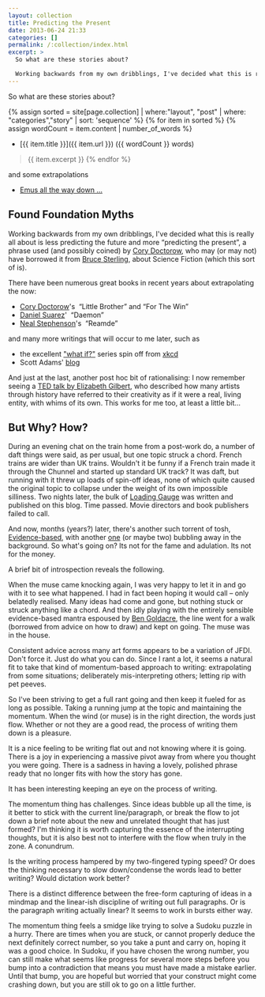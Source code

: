 ```yaml
---
layout: collection
title: Predicting the Present
date: 2013-06-24 21:33
categories: []
permalink: /:collection/index.html
excerpt: >
  So what are these stories about?

  Working backwards from my own dribblings, I've decided what this is really all about is less predicting the future and more “predicting the present”, a phrase used (and possibly coined) by [Cory Doctorow](http://www.slate.com/articles/podcasts/future_tense/2013/05/cory_doctorow_joins_tim_wu_for_the_slate_podcast_stranger_than_fiction.html), who may (or may not) have borrowed it from [Bruce Sterling](http://en.wikipedia.org/wiki/Bruce_Sterling), about Science Fiction (which this sort of is).
---
```

So what are these stories about?

{% assign sorted = site[page.collection] | where:"layout", "post" | where: "categories","story" | sort: 'sequence' %}
{% for item in sorted %}
  {% assign wordCount = item.content | number_of_words %}
* [{{ item.title }}]({{ item.url }}) ({{ wordCount }} words)
> {{ item.excerpt }}
{% endfor %}

and some extrapolations

* [Emus all the way down ...](/emus_all_the_way_down)

## Found Foundation Myths

Working backwards from my own dribblings, I've decided what this is really all about is less predicting the future and more “predicting the present”, a phrase used (and possibly coined) by [Cory Doctorow](http://www.slate.com/articles/podcasts/future_tense/2013/05/cory_doctorow_joins_tim_wu_for_the_slate_podcast_stranger_than_fiction.html), who may (or may not) have borrowed it from [Bruce Sterling](http://en.wikipedia.org/wiki/Bruce_Sterling), about Science Fiction (which this sort of is).

There have been numerous great books in recent years about extrapolating the now:

* [Cory Doctorow](http://craphound.com/?cat=5)'s  “Little Brother” and “For The Win”
* [Daniel Suarez](http://thedaemon.com/index.html)'  “Daemon”
* [Neal Stephenson](http://www.nealstephenson.com/)'s  “Reamde”

and many more writings that will occur to me later, such as

* the excellent ["what if?"](http://what-if.xkcd.com/) series spin off from [xkcd](http://xkcd.com/)
* Scott Adams' [blog](http://www.dilbert.com/blog/)

And just at the last, another post hoc bit of rationalising: I now remember seeing a [TED talk by Elizabeth Gilbert](http://www.youtube.com/watch?v=86x-u-tz0MA), who described how many artists through history have referred to their creativity as if it were a real, living entity, with whims of its own. This works for me too, at least a little bit...

## But Why? How?

During an evening chat on the train home from a post-work do, a number of daft things were said, as per usual, but one topic struck a chord. French trains are wider than UK trains. Wouldn't it be funny if a French train made it through the Chunnel and started up standard UK track? It was daft, but running with it threw up loads of spin-off ideas, none of which quite caused the original topic to collapse under the weight of its own impossible silliness. Two nights later, the bulk of [Loading Gauge](2012-07-02-loading-gauge) was written and published on this blog. Time passed. Movie directors and book publishers failed to call.

And now, months (years?) later, there's another such torrent of tosh, [Evidence-based](2013-06-24-evidence-based), with another [one](2013-06-29-emus-all-the-way-down) (or maybe two) bubbling away in the background. So what's going on? Its not for the fame and adulation. Its not for the money.

A brief bit of introspection reveals the following.

When the muse came knocking again, I was very happy to let it in and go with it to see what happened. I had in fact been hoping it would call – only belatedly realised. Many ideas had come and gone, but nothing stuck or struck anything like a chord. And then idly playing with the entirely sensible evidence-based mantra espoused by [Ben Goldacre](http://www.badscience.net/about-dr-ben-goldacre/), the line went for a walk (borrowed from advice on how to draw) and kept on going. The muse was in the house.

Consistent advice across many art forms appears to be a variation of JFDI. Don't force it. Just do what you can do. Since I rant a lot, it seems a natural fit to take that kind of momentum-based approach to writing: extrapolating from some situations; deliberately mis-interpreting others; letting rip with pet peeves.

So I've been striving to get a full rant going and then keep it fueled for as long as possible. Taking a running jump at the topic and maintaining the momentum. When the wind (or muse) is in the right direction, the words just flow. Whether or not they are a good read, the process of writing them down is a pleasure.

It is a nice feeling to be writing flat out and not knowing where it is going. There is a joy in experiencing a massive pivot away from where you thought you were going. There is a sadness in having a lovely, polished phrase ready that no longer fits with how the story has gone.

It has been interesting keeping an eye on the process of writing.

The momentum thing has challenges. Since ideas bubble up all the time, is it better to stick with the current line/paragraph, or break the flow to jot down a brief note about the new and unrelated thought that has just formed? I'm thinking it is worth capturing the essence of the interrupting thoughts, but it is also best not to interfere with the flow when truly in the zone. A conundrum.

Is the writing process hampered by my two-fingered typing speed? Or does the thinking necessary to slow down/condense the words lead to better writing? Would dictation work better?

There is a distinct difference between the free-form capturing of ideas in a mindmap and the linear-ish discipline of writing out full paragraphs. Or is the paragraph writing actually linear? It seems to work in bursts either way.

The momentum thing feels a smidge like trying to solve a Sudoku puzzle in a hurry. There are times when you are stuck, or cannot properly deduce the next definitely correct number, so you take a punt and carry on, hoping it was a good choice. In Sudoku, if you have chosen the wrong number, you can still make what seems like progress for several more steps before you bump into a contradiction that means you must have made a mistake earlier. Until that bump, you are hopeful but worried that your construct might come crashing down, but you are still ok to go on a little further.
